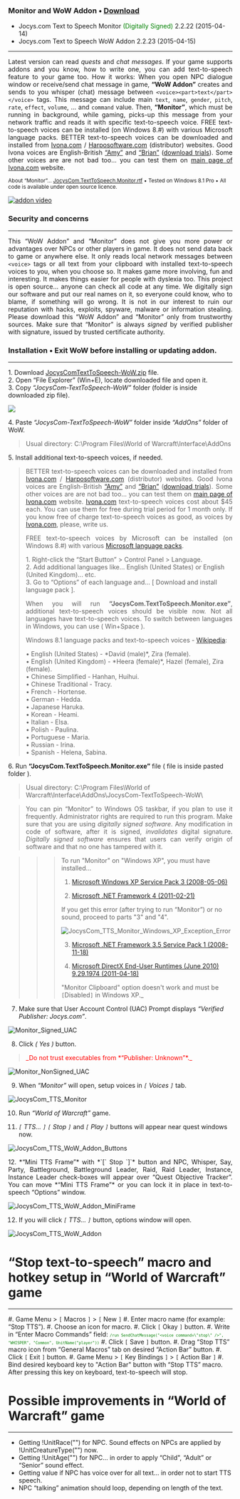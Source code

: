 ### Monitor and WoW Addon • [Download](http://drive.google.com/uc?export=download&id=0BwBTwaPviKIYQjI0TGR5VnhMQU0)

 * Jocys.com Text to Speech Monitor <font color="#008000">(Digitally Signed)</font> 2.2.22 (2015-04-14)
 * Jocys.com Text to Speech WoW Addon 2.2.23 (2015-04-15)

<hr />

<p align="justify">Latest version can read <i>quests</i> and <i>chat messages</i>. If your game supports addons and you know, how to write one, you can add text-to-speech feature to your game too. How it works: When you open NPC dialogue window or receive/send chat message in game, <b>“WoW Addon”</b> creates and sends to you whisper (chat) message between  <code>&lt;voice&gt;&lt;part&gt;text&lt;/part&gt;&lt;/voice&gt;</code> tags. This message can include main <code>text</code>, <code>name</code>, <code>gender</code>, <code>pitch</code>, <code>rate</code>, <code>effect</code>, <code>volume</code>, ... and <code>command</code> value. Then, <b>“Monitor”</b>, which must be running in background, while gaming, picks-up this message from your network traffic and reads it with specific text-to-speech voice. FREE text-to-speech voices can be installed (on Windows 8.#) with various Microsoft language packs. BETTER text-to-speech voices can be downloaded and installed from <a href="http://www.ivona.com/us/for-individuals/voices-for-windows/">Ivona.com</a> / <a href="http://harposoftware.com/en/content/10-trial">Harposoftware.com</a>&nbsp;(distributor) websites. Good Ivona voices are English-British <a href="http://harposoftware.com/en/content/10-trial">“Amy”</a> and <a href="http://harposoftware.com/en/content/10-trial">“Brian”</a>&nbsp;(<a href="http://harposoftware.com/en/content/10-trial">download trials</a>). Some other voices are are not bad too... you can test them on <a href="http://www.ivona.com">main page of Ivona.com</a> website.</p>

<sub>About “Monitor”... <a href="http://www.jocys.com/files/software/JocysCom.TextToSpeech.Monitor.rtf">JocysCom.TextToSpeech.Monitor.rtf</a> • Tested on Windows 8.1 Pro • All code is available under open source licence.</sub>

[![addon video](http://img.youtube.com/vi/lhBGNJQvbUo/0.jpg)](http://www.youtube.com/watch?v=lhBGNJQvbUo)

### Security and concerns
<hr />

<p align="justify">This “WoW Addon” and “Monitor” does not give you more power or advantages over NPCs or other players in game. It does not send data back to game or anywhere else. It only reads local network messages between <code>&lt;voice&gt;</code> tags or all text from your clipboard with installed text-to-speech voices to you, when you choose so. It makes game more involving, fun and interesting. It makes things easier for people with dyslexia too. This project is open source... anyone can check all code at any time. We digitally sign our software and put our real names on it, so everyone could know, who to blame, if something will go wrong. It is not in our interest to ruin our reputation with hacks, exploits, spyware, malware or information stealing. Please download this “WoW Addon” and “Monitor” only from trustworthy sources. Make sure that “Monitor” is always <i>signed</i> by verified publisher with signature, issued by trusted certificate authority.</p>

### Installation • Exit WoW before installing or updating addon.
<hr />

<p>1. Download <a href="http://drive.google.com/uc?export=download&id=0BwBTwaPviKIYQjI0TGR5VnhMQU0">JocysComTextToSpeech-WoW.zip</a> file.<br />
2. Open “File Explorer” (Win+E), locate downloaded file and open it.<br />
3. Copy <i>“JocysCom-TextToSpeech-WoW”</i> folder (folder is inside downloaded zip file).</p>
<img src="http://www.jocys.com/Files/Software/Copy.png">
<p>4. Paste <i>“JocysCom-TextToSpeech-WoW”</i> folder inside <i>“AddOns”</i> folder of WoW.</p>
<blockquote>
<p>Usual directory: C:\Program Files\World of Warcraft\Interface\AddOns</p>
</blockquote>
<p>5. Install additional text-to-speech voices, if needed.</p>
 
<blockquote>
<p align="justify">BETTER text-to-speech voices can be downloaded and installed from <a href="http://www.ivona.com/us/for-individuals/voices-for-windows/">Ivona.com</a> / <a href="http://harposoftware.com/en/content/10-trial">Harposoftware.com</a>&nbsp;(distributor) websites. Good Ivona voices are English-British <a href="http://harposoftware.com/en/content/10-trial">“Amy”</a> and <a href="http://harposoftware.com/en/content/10-trial">“Brian”</a>&nbsp;(<a href="http://harposoftware.com/en/content/10-trial">download trials</a>). Some other voices are are not bad too... you can test them on <a href="http://www.ivona.com">main page of Ivona.com</a> website. <a href="http://www.ivona.com/us/for-individuals/voices-for-windows/">Ivona.com</a> text-to-speech voices cost about $45 each. You can use them for free during trial period for 1 month only. If you know free of charge text-to-speech voices as good, as voices by <a href="http://www.ivona.com/us/for-individuals/voices-for-windows/">Ivona.com</a>, please, write us.</p>

<p align="justify">FREE text-to-speech voices by Microsoft can be installed (on Windows 8.#) with various <a href="http://windows.microsoft.com/en-us/windows/language-packs">Microsoft language packs</a>.</p>

<p>1. Right-click the “Start Button” > Control Panel > Language.<br />
 2. Add additional languages like... English (United States) or English (United Kingdom)... etc.<br />
 3. Go to “Options” of each language and... [ Download and install language pack ].</p>
 
<p align="justify">When you will run <b>“JocysCom.TextToSpeech.Monitor.exe”</b>, additional text-to-speech voices should be visible now. Not all languages have text-to-speech voices. To switch between languages in Windows, you can use ( Win+Space ).</p>

<p>Windows 8.1 language packs and text-to-speech voices - <a href="http://en.wikipedia.org/wiki/Microsoft_text-to-speech_voices">Wikipedia</a>:</p>

<p>• English (United States) - *David (male)*, Zira (female).<br />
• English (United Kingdom) - *Heera (female)*, Hazel (female), Zira (female).<br />
• Chinese Simplified - Hanhan, Huihui.<br />
• Chinese Traditional - Tracy.<br />
• French - Hortense.<br />
• German - Hedda.<br />
• Japanese Haruka.<br />
• Korean - Heami.<br />
• Italian - Elsa.<br />
• Polish - Paulina.<br />
• Portuguese - Maria.<br />
• Russian - Irina.<br />
• Spanish - Helena, Sabina.</p>
</blockquote>

<p>6. Run <b>“JocysCom.TextToSpeech.Monitor.exe”</b> file ( file is inside pasted folder ).</p>

<blockquote>
<p>Usual directory: C:\Program Files\World of Warcraft\Interface\AddOns\JocysCom-TextToSpeech-WoW\</p>
</blockquote>

<blockquote><p align="justify">You can pin “Monitor” to Windows OS taskbar, if you plan to use it frequently. Administrator rights are required to run this program. Make sure that you are using <i>digitally signed software</i>. Any modification in code of software, after it is signed, <i>invalidates</i> digital signature. <i>Digitally signed software</i> ensures that users can verify origin of software and that no one has tampered with it.</p></blockquote>

<blockquote><blockquote><blockquote>To run "Monitor" on "Windows XP", you must have installed...

1. [Microsoft Windows XP Service Pack 3 (2008-05-06)](http://www.microsoft.com/en-gb/download/details.aspx?id=24)

2. [Microsoft .NET Framework 4 (2011-02-21)](http://www.microsoft.com/en-gb/download/details.aspx?id=17851)

If you get this error (after trying to run “Monitor”) or no sound, proceed to parts "3" and "4".

![JocysCom_TTS_Monitor_Windows_XP_Exception_Error](http://www.jocys.com/Files/Software/JocysCom_TTS_Monitor_Windows_XP_Exception_Error.png)

3. [Microsoft .NET Framework 3.5 Service Pack 1 (2008-11-18)](http://www.microsoft.com/en-us/download/details.aspx?id=22)

4. [Microsoft DirectX End-User Runtimes (June 2010) 9.29.1974 (2011-04-18)](http://www.microsoft.com/en-gb/download/details.aspx?id=8109)

"Monitor Clipboard" option doesn't work and must be `[`Disabled`]` in Windows XP._</blockquote></blockquote></blockquote>

7. Make sure that User Account Control (UAC) Prompt displays *“Verified Publisher: Jocys.com”*.

![Monitor_Signed_UAC](http://www.jocys.com/Files/Software/Monitor_Signed_UAC.png)

8. Click *( Yes )* button.

<blockquote><font color="#ff0000">_Do not trust executables from *“Publisher: Unknown”*._</font></blockquote>

![Monitor_NonSigned_UAC](http://www.jocys.com/Files/Website/Monitor_NonSigned_UAC.png)

9. When *“Monitor”* will open, setup voices in *`[` Voices `]`* tab.

![JocysCom_TTS_Monitor](http://www.jocys.com/Files/Software/JocysCom_TTS_Monitor.png)

10. Run *“World of Warcraft”* game.

11. *`[` TTS... `]`* *`[` Stop `]`* and *`[` Play `]`* buttons will appear near quest windows now.

![JocysCom_TTS_WoW_Addon_Buttons](http://www.jocys.com/Files/Software/JocysCom_TTS_WoW_Addon_Buttons.png)

<p align="justify">12. *“Mini TTS Frame”* with *`[` Stop `]`* button and NPC, Whisper, Say, Party, Battleground, Battleground Leader, Raid, Raid Leader, Instance, Instance Leader check-boxes will appear over “Quest Objective Tracker”. You can move *“Mini TTS Frame”* or you can lock it in place in text-to-speech “Options” window.</p>

![JocysCom_TTS_WoW_Addon_MiniFrame](http://www.jocys.com/Files/Software/JocysCom_TTS_WoW_Addon_MiniFrame.png)

12. If you will click *`[` TTS... `]`* button, options window will open.

![JocysCom_TTS_WoW_Addon](http://www.jocys.com/Files/Software/JocysCom_TTS_WoW_Addon.png)

# “Stop text-to-speech” macro and hotkey setup in “World of Warcraft” game
<hr />

 #. Game Menu > `[` Macros `]` > `[` New `]`
 #. Enter macro name (for example: “Stop TTS”).
 #. Choose an icon for macro.
 #. Click `[` Okay `]` button.
 #. Write in “Enter Macro Commands” field: <font color="#008000" size="1">`/run SendChatMessage("<voice command=\"stop\" />", "WHISPER", "Common", UnitName("player"))`</font>
 #. Click `[` Save `]` button.
 #. Drag “Stop TTS” macro icon from “General Macros” tab on desired “Action Bar” button.
 #. Click `[` Exit `]` button.
 #. Game Menu > `[` Key Bindings `]` > `[` Action Bar `]`
 #. Bind desired keyboard key to "Action Bar" button with “Stop TTS” macro. After pressing this key on keyboard, text-to-speech will stop.
  
# Possible improvements in “World of Warcraft” game
<hr />
   
 * Getting !UnitRace("") for NPC. Sound effects on NPCs are applied by !UnitCreatureType("") now.
 * Getting !UnitAge("") for NPC... in order to apply “Child", “Adult” or “Senior” sound effect.
 * Getting value if NPC has voice over for all text... in order not to start TTS speech.
 * NPC “talking” animation should loop, depending on length of the text.
